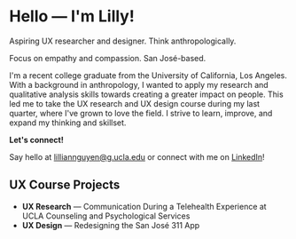 # Hello — I'm Lilly!
Aspiring UX researcher and designer. Think anthropologically. 

Focus on empathy and compassion. San José-based.

I'm a recent college graduate from the University of California, Los Angeles. With a background in anthropology, I wanted to apply my research and qualitative analysis skills towards creating a greater impact on people. This led me to take the UX research and UX design course during my last quarter, where I've grown to love the field. I strive to learn, improve, and expand my thinking and skillset. 

**Let's connect!**

Say hello at lilliannguyen@g.ucla.edu or connect with me on [LinkedIn](www.linkedin.com/in/lilliannguyen97)!

## UX Course Projects
* **UX Research** — Communication During a Telehealth Experience at UCLA Counseling and Psychological Services
* **UX Design** — Redesigning the San José 311 App




